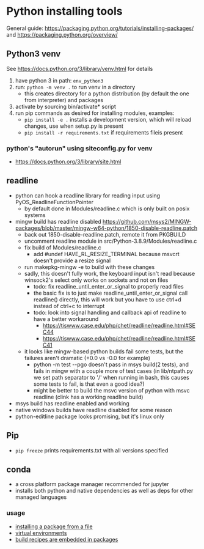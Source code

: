 # Python installing tools

General guide: <https://packaging.python.org/tutorials/installing-packages/> and <https://packaging.python.org/overview/>

## Python3 venv

See <https://docs.python.org/3/library/venv.html> for details

1. have python 3 in path: `env_python3`
2. run: `python -m venv .` to run venv in a directory
   * this creates directory for a python distribution (by default the one from interpreter) and packages
3. activate by sourcing bin/activate* script 
4. run pip commands as desired for installing modules, examples:
   * `pip install -e .` installs a development version, which will reload changes, use when setup.py is present
   * `pip install -r requirements.txt` if requirements fileis present

### python's "autorun" using siteconfig.py for venv

- <https://docs.python.org/3/library/site.html>

## readline

- python can hook a readline library for reading input using PyOS_ReadlineFunctionPointer
   - by default done in Modules/readline.c which is only built on posix systems
- mingw build has readline disabled <https://github.com/msys2/MINGW-packages/blob/master/mingw-w64-python/1850-disable-readline.patch>
   - back out 1850-disable-readline.patch, remote it from PKGBUILD
   - uncomment readline module in src/Python-3.8.9/Modules/readline.c
   - fix build of Modules/readline.c
      - add #undef HAVE_RL_RESIZE_TERMINAL because msvcrt doesn't provide a resize signal
   - run makepkg-mingw -e to build with these changes
   - sadly, this doesn't fully work, the keyboard input isn't read because winsock2's select only works on sockets and not on files
      - todo: fix readline_until_enter_or_signal to properly read files
      - the basic fix is to just make readline_until_enter_or_signal call readline() directly, this will work but you have to use ctrl+d instead of ctrl+c to interrupt
      - todo: look into signal handling and callback api of readline to have a better workaround
         - https://tiswww.case.edu/php/chet/readline/readline.html#SEC44
         - https://tiswww.case.edu/php/chet/readline/readline.html#SEC41
   - it looks like mingw-based python builds fail some tests, but the failures aren't dramatic (+0.0 vs -0.0 for example)
      - python -m test --pgo doesn't pass in msys build(2 tests), and fails in mingw with a couple more of test cases (in lib/ntpath.py we set path separator to '/' when running in bash, this causes some tests to fail, is that even a good idea?)
      - might be better to build the msvc version of python with msvc readline (clink has a working readline build)
- msys build has readline enabled and working
- native windows builds have readline disabled for some reason
- python-editline package looks promising, but it's linux only


## Pip

- `pip freeze` prints requirements.txt with all versions specified

## conda

- a cross platform package manager recommended for jupyter
- installs both python and native dependencies as well as deps for other managed languages

### usage

- [installing a package from a file](https://docs.anaconda.com/anaconda/user-guide/tasks/install-packages/#installing-packages-on-a-non-networked-air-gapped-computer)
- [virtual environments](https://conda.io/projects/conda/en/latest/user-guide/concepts/environments.html)
- [build recipes are embedded in packages](https://docs.conda.io/projects/conda-build/en/latest/concepts/recipe.html#conda-build-recipes)
